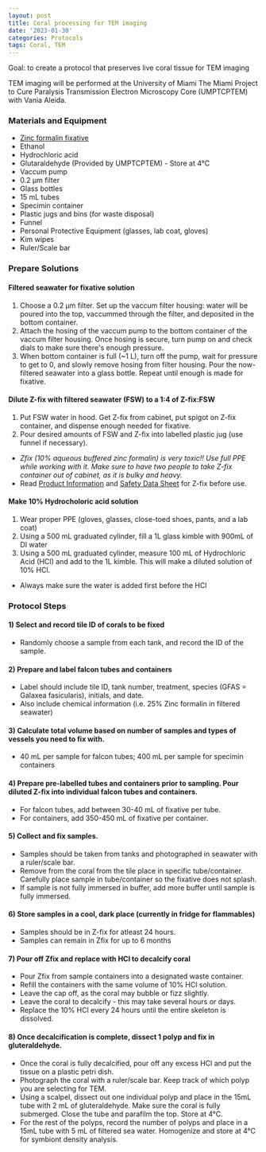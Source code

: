 ```yaml
---
layout: post
title: Coral processing for TEM imaging
date: '2023-01-30'
categories: Protocols
tags: Coral, TEM
---
```


Goal: to create a protocol that preserves live coral tissue for TEM imaging

TEM imaging will be performed at the University of Miami The Miami Project to Cure Paralysis Transmission Electron Microscopy Core (UMPTCPTEM) with Vania Aleida.

### Materials and Equipment 

- [Zinc formalin fixative](https://www.mcssl.com/store/anatechltd/z-fix-4-gal-case)
- Ethanol
- Hydrochloric acid
- Glutaraldehyde (Provided by UMPTCPTEM) - Store at 4°C
- Vaccum pump
- 0.2 μm filter
- Glass bottles
- 15 mL tubes
- Specimin container
- Plastic jugs and bins (for waste disposal)
- Funnel
- Personal Protective Equipment (glasses, lab coat, gloves)
- Kim wipes
- Ruler/Scale bar

### Prepare Solutions

#### Filtered seawater for fixative solution

1. Choose a 0.2 μm filter. Set up the vaccum filter housing: water will be poured into the top, vaccummed through the filter, and deposited in the bottom container.
2. Attach the hosing of the vaccum pump to the bottom container of the vaccum filter housing. Once hosing is secure, turn pump on and check dials to make sure there's enough pressure.
3. When bottom container is full (~1 L), turn off the pump, wait for pressure to get to 0, and slowly remove hosing from filter housing. Pour the now-filtered seawater into a glass bottle. Repeat until enough is made for fixative.

#### Dilute Z-fix with filtered seawater (FSW) to a 1:4 of Z-fix:FSW

1. Put FSW water in hood. Get Z-fix from cabinet, put spigot on Z-fix container, and dispense enough needed for fixative. 
2. Pour desired amounts of FSW and Z-fix into  labelled plastic jug (use funnel if necessary). 

* *Zfix (10% aqueous buffered zinc formalin) is very toxic!! Use full PPE while working with it. Make sure to have two people to take Z-fix container out of cabinet, as it is bulky and heavy.*
* Read [Product Information](http://www.anatechltdusa.com/files/130912398.pdf) and [Safety Data Sheet](http://www.anatechltdusa.com/files/114169364.pdf) for Z-fix before use. 

#### Make 10% Hydrocholoric acid solution

1. Wear proper PPE (gloves, glasses, close-toed shoes, pants, and a lab coat)
2. Using a 500 mL graduated cylinder, fill a 1L glass kimble with 900mL of DI water
3. Using a 500 mL graduated cylinder, measure 100 mL of Hydrochloric Acid (HCl) and add to the 1L kimble. This will make a diluted solution of 10% HCl.
* Always make sure the water is added first before the HCl

### Protocol Steps 

#### 1) Select and record tile ID of corals to be fixed

* Randomly choose a sample from each tank, and record the ID of the sample. 

#### 2) Prepare and label falcon tubes and containers

* Label should include tile ID, tank number, treatment, species (GFAS = Galaxea fasicularis), initials, and date. 
* Also include chemical information (i.e. 25% Zinc formalin in filtered seawater) 

#### 3) Calculate total volume based on number of samples and types of vessels you need to fix with.
* 40 mL per sample for falcon tubes; 400 mL per sample for specimin containers

#### 4) Prepare pre-labelled tubes and containers prior to sampling. Pour diluted Z-fix into individual falcon tubes and containers.
* For falcon tubes, add between 30-40 mL of fixative per tube. 
* For containers, add 350-450 mL of fixative per container.

#### 5) Collect and fix samples.

* Samples should be taken from tanks and photographed in seawater with a ruler/scale bar. 
* Remove from the coral from the tile place in specific tube/container. Carefully place sample in tube/container so the fixative does not splash.
* If sample is not fully immersed in buffer, add more buffer until sample is fully immersed.

#### 6) Store samples in a cool, dark place (currently in fridge for flammables)
* Samples should be in Z-fix for atleast 24 hours. 
* Samples can remain in Zfix for up to 6 months

#### 7) Pour off Zfix and replace with HCl to decalcify coral
* Pour Zfix from sample containers into a designated waste container. 
* Refill the containers with the same volume of 10% HCl solution. 
* Leave the cap off, as the coral may bubble or fizz slightly. 
* Leave the coral to decalcify - this may take several hours or days.
* Replace the 10% HCl every 24 hours until the entire skeleton is dissolved.

#### 8) Once decalcification is complete, dissect 1 polyp and fix in gluteraldehyde.

* Once the coral is fully decalcified, pour off any excess HCl and put the tissue on a plastic petri dish. 
* Photograph the coral with a ruler/scale bar. Keep track of which polyp you are selecting for TEM. 
* Using a scalpel, dissect out one individual polyp and place in the 15mL tube with 2 mL of gluteraldehyde. Make sure the coral is fully submerged. Close the tube and parafilm the top. Store at 4°C. 
* For the rest of the polyps, record the number of polyps and place in a 15mL tube with 5 mL of filtered sea water. Homogenize and store at 4°C for symbiont density analysis. 


